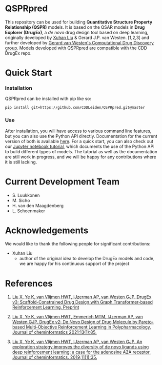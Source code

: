 QSPRpred
====================

This repository can be used for building **Quantitative Structure Property Relationship (QSPR)** models.
It is based on the QSAR models in **Drug Explorer (DrugEx)**, a _de novo_ drug design tool based on deep learning,
originally developed by [Xuhan Liu](https://github.com/XuhanLiu/DrugEx/) & Gerard J.P. van Westen. [1,2,3] and further
developed by [Gerard van Westen's Computational Drug Discovery group](https://github.com/CDDLeiden/DrugEx).
Models developed with QSPRpred are compatible with the CDD DrugEx repo. 

Quick Start
===========

### Installation

QSPRpred can be installed with pip like so:

```bash
pip install git+https://github.com/CDDLeiden/QSPRpred.git@master
```

### Use
After installation, you will have access to various command line features, but you can also use the Python API directly. Documentation for the current version of both is available [here](https://cddleiden.github.io/QSPRpred/docs/). For a quick start, you can also check out our [Jupyter notebook tutorial](./tutorial), which documents the use of the Python API to build different types of models. The tutorial as well as the documentation are still work in progress, and we will be happy for any contributions where it is still lacking.

Current Development Team
========================
- S. Luukkonen
- M. Sicho
- H. van den Maagdenberg
- L. Schoenmaker

Acknowledgements
================

We would like to thank the following people for significant contributions:

- Xuhan Liu
  - author of the original idea to develop the DrugEx models and code, we are happy for his continuous support of the project

References
==========

1. [Liu X, Ye K, van Vlijmen HWT, IJzerman AP, van Westen GJP. DrugEx v3: Scaffold-Constrained Drug Design with Graph Transformer-based Reinforcement Learning. Preprint](https://chemrxiv.org/engage/chemrxiv/article-details/61aa8b58bc299c0b30887f80)

2. [Liu X, Ye K, van Vlijmen HWT, Emmerich MTM, IJzerman AP, van Westen GJP. DrugEx v2: De Novo Design of Drug Molecule by Pareto-based Multi-Objective Reinforcement Learning in Polypharmacology. Journal of cheminformatics 2021:13(1):85.](https://doi.org/10.1186/s13321-021-00561-9) 

3. [Liu X, Ye K, van Vlijmen HWT, IJzerman AP, van Westen GJP. An exploration strategy improves the diversity of de novo ligands using deep reinforcement learning: a case for the adenosine A2A receptor. Journal of cheminformatics. 2019;11(1):35.](https://jcheminf.biomedcentral.com/articles/10.1186/s13321-019-0355-6)
